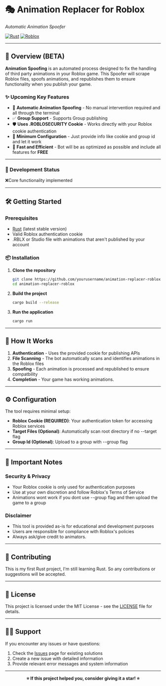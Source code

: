 # 🎭 Animation Replacer for Roblox
*Automatic Animation Spoofer*

[![Rust](https://img.shields.io/badge/rust-%23000000.svg?style=for-the-badge&logo=rust&logoColor=white)](https://www.rust-lang.org/)
[![Roblox](https://img.shields.io/badge/Roblox-00A2FF?style=for-the-badge&logo=roblox&logoColor=white)](https://www.roblox.com/)

---

## 🚀 Overview (BETA)

**Animation Spoofing** is an automated process designed to fix the handling of third party animations in your Roblox game. This Spoofer will scrape Roblox files, spoofs animations, and republishes them to ensure functionality when you publish your game.

### ✨ Upcoming Key Features

- 🔄 **Automatic Animation Spoofing** - No manual intervention required and all through the terminal
- ✅ **Group Support** - Supports Group publishing
- 🛡️ **Uses .ROBLOSECURITY Cookie** - Works directly with your Roblox cookie authentication
- 🎯 **Minimum Configuration** - Just provide info like cookie and group id and let it work
- 🦀 **Fast and Efficient** - Bot will be as optimized as possible and include all features for **FREE**
---

### 📝 Development Status
❌Core functionality implemented

---
## 🛠️ Getting Started

### Prerequisites

- [Rust](https://rustup.rs/) (latest stable version)
- Valid Roblox authentication cookie
- .RBLX or Studio file with animations that aren't published by your account

### 📦 Installation

1. **Clone the repository**
   ```bash
   git clone https://github.com/yourusername/animation-replacer-roblox.git
   cd animation-replacer-roblox
   ```

2. **Build the project**
   ```bash
   cargo build --release
   ```

3. **Run the application**
   ```bash
   cargo run
   ```

---

## 🎯 How It Works
1. **Authentication** - Uses the provided cookie for publishing APIs
2. **File Scanning** - The bot automatically scans and identifies animations in the Roblox files
3. **Spoofing** - Each animation is processed and republished to ensure compatbility
5. **Completion** - Your game has working animations.
---

## ⚙️ Configuration
The tool requires minimal setup:
- **Roblox Cookie (REQUIRED)**: Your authentication token for accessing Roblox services
- **Target Files (Optional)**: Automatically scan root directory if no --target flag
- **Group Id (Optional)**: Upload to a group with --group flag
---

## 🚨 Important Notes

### Security & Privacy
- Your Roblox cookie is only used for authentication purposes
- Use at your own discretion and follow Roblox's Terms of Service
- Animations wont work if you dont use --group flag and then upload the game to a group

### Disclaimer
- This tool is provided as-is for educational and development purposes
- Users are responsible for compliance with Roblox's policies
- Always ask/give credit to animators.

---

## 🤝 Contributing

This is my first Rust project, I'm still learning Rust. So any contributions or suggestions will be accepted.

---

## 📄 License

This project is licensed under the MIT License - see the [LICENSE](LICENSE) file for details.

---

## 🙋‍♂️ Support

If you encounter any issues or have questions:

1. Check the [Issues](../../issues) page for existing solutions
2. Create a new issue with detailed information
3. Provide relevant error messages and system information

---

<div align="center">

**⭐ If this project helped you, consider giving it a star! ⭐**

</div>
